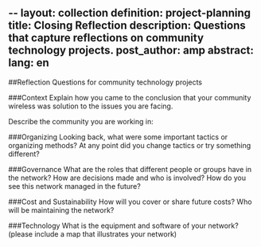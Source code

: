 --
layout: collection
definition: project-planning
title: Closing Reflection
description: Questions that capture reflections on community technology projects. 
post_author: amp
abstract: 
lang: en
---

##Reflection Questions for community technology projects

###Context
Explain how you came to the conclusion that your community wireless was solution to the issues you are facing.

Describe the community you are working in:

###Organizing
Looking back, what were some important tactics or organizing methods? At any point did you change tactics or try something different?

###Governance
What are the roles that different people or groups have in the network? How are decisions made and who is involved? How do you see this network managed in the future?

###Cost and Sustainability
How will you cover or share future costs? Who will be maintaining the network?

###Technology
What is the equipment and software of your network?
(please include a map that illustrates your network)
